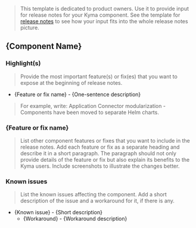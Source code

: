 > This template is dedicated to product owners. Use it to provide input for release notes for your Kyma component. See the template for [release notes](./release-notes.md) to see how your input fits into the whole release notes picture.

## {Component Name}

### Highlight(s)

> Provide the most important feature(s) or fix(es) that you want to expose at the beginning of release notes.

- {Feature or fix name} - {One-sentence description}

> For example, write:
> Application Connector modularization - Components have been moved to separate Helm charts.

### {Feature or fix name}

> List other component features or fixes that you want to include in the release notes. Add each feature or fix as a separate heading and describe it in a short paragraph. The paragraph should not only provide details of the feature or fix but also explain its benefits to the Kyma users. Include screenshots to illustrate the changes better.

### Known issues

> List the known issues affecting the component. Add a short description of the issue and a workaround for it, if there is any.
- {Known issue} - {Short description}
    - {Workaround} - {Workaround description}
